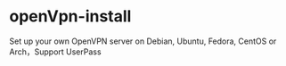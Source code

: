 # openVpn-install
Set up your own OpenVPN server on Debian, Ubuntu, Fedora, CentOS or Arch，Support UserPass

